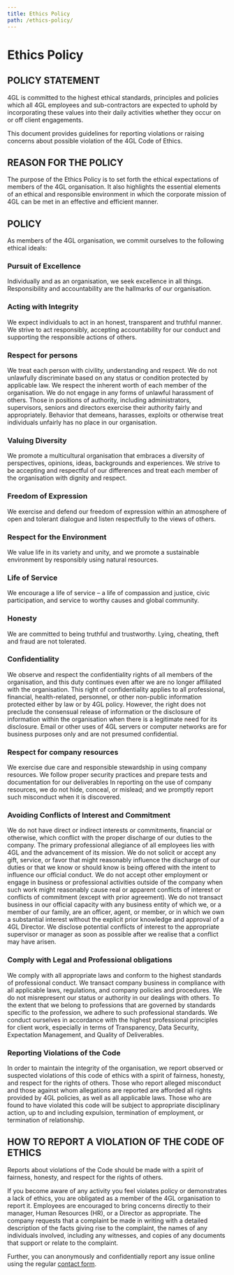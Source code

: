 ```yaml
---
title: Ethics Policy
path: /ethics-policy/
---
```


# Ethics Policy

## POLICY STATEMENT
4GL is committed to the highest ethical standards, principles and policies which all 4GL employees and sub-contractors are expected to uphold by incorporating these values into their daily activities whether they occur on or off client engagements.

This document provides guidelines for reporting violations or raising concerns about possible violation of the 4GL Code of Ethics.

## REASON FOR THE POLICY
The purpose of the Ethics Policy is to set forth the ethical expectations of members of the 4GL organisation.  It also highlights the essential elements of an ethical and responsible environment in which the corporate mission of 4GL can be met in an effective and efficient manner.


## POLICY

As members of the 4GL organisation, we commit ourselves to the following ethical ideals:

### Pursuit of Excellence

Individually and as an organisation, we seek excellence in all things.  Responsibility and accountability are the hallmarks of our organisation.

### Acting with Integrity

We expect individuals to act in an honest, transparent and truthful manner.  We strive to act responsibly, accepting accountability for our conduct and supporting the responsible actions of others.

### Respect for persons

We treat each person with civility, understanding and respect.  We do not unlawfully discriminate based on any status or condition protected by applicable law. We respect the inherent worth of each member of the organisation.  We do not engage in any forms of unlawful harassment of others.  Those in positions of authority, including administrators, supervisors, seniors and directors exercise their authority fairly and appropriately.  Behavior that demeans, harasses, exploits or otherwise treat individuals unfairly has no place in our organisation.

### Valuing Diversity

We promote a multicultural organisation that embraces a diversity of perspectives, opinions, ideas, backgrounds and experiences.  We strive to be accepting and respectful of our differences and treat each member of the organisation with dignity and respect.

### Freedom of Expression

We exercise and defend our freedom of expression within an atmosphere of open and tolerant dialogue and listen respectfully to the views of others.

### Respect for the Environment

We value life in its variety and unity, and we promote a sustainable environment by responsibly using natural resources.

### Life of Service

We encourage a life of service – a life of compassion and justice, civic participation, and service to worthy causes and global community.

### Honesty

We are committed to being truthful and trustworthy.  Lying, cheating, theft and fraud are not tolerated.

### Confidentiality

We observe and respect the confidentiality rights of all members of the organisation, and this duty continues even after we are no longer affiliated with the organisation.  This right of confidentiality applies to all professional, financial, health-related, personnel, or other non-public information protected either by law or by 4GL policy.  However, the right does not preclude the consensual release of information or the disclosure of information within the organisation when there is a legitimate need for its disclosure.  Email or other uses of 4GL servers or computer networks are for business purposes only and are not presumed confidential.

### Respect for company resources

We exercise due care and responsible stewardship in using company resources.  We follow proper security practices and prepare tests and documentation for our deliverables  In reporting on the use of company resources, we do not hide, conceal, or mislead; and we promptly report such misconduct when it is discovered.

### Avoiding Conflicts of Interest and Commitment

We do not have direct or indirect interests or commitments, financial or otherwise, which conflict with the proper discharge of our duties to the company.  The primary professional allegiance of all employees lies with 4GL and the advancement of its mission.  We do not solicit or accept any gift, service, or favor that might reasonably influence the discharge of our duties or that we know or should know is being offered with the intent to influence our official conduct.  We do not accept other employment or engage in business or professional activities outside of the company when such work might reasonably cause real or apparent conflicts of interest or conflicts of commitment (except with prior agreement).  We do not transact business in our official capacity with any business entity of which we, or a member of our family,  are an officer, agent, or member, or in which we own a substantial interest without the explicit prior knowledge and approval of a 4GL Director.  We disclose potential conflicts of interest to the appropriate supervisor or manager as soon as possible after we realise that a conflict may have arisen.

### Comply with Legal and Professional obligations

We comply with all appropriate laws and conform to the highest standards of professional conduct.  We transact company business in compliance with all applicable laws, regulations, and company policies and procedures.  We do not misrepresent our status or authority in our dealings with others.  To the extent that we belong to professions that are governed by standards specific to the profession, we adhere to such professional standards.  We conduct ourselves in accordance with the highest professional principles for client work, especially in terms of Transparency, Data Security, Expectation Management, and Quality of Deliverables.

### Reporting Violations of the Code

In order to maintain the integrity of the organisation, we report observed or suspected violations of this code of ethics with a spirit of fairness, honesty, and respect for the rights of others.  Those who report alleged misconduct and those against whom allegations are reported are afforded all rights provided by 4GL policies, as well as all applicable laws.  Those who are found to have violated this code will be subject to appropriate disciplinary action, up to and including expulsion, termination of employment, or termination of relationship.

## HOW TO REPORT A VIOLATION OF THE CODE OF ETHICS

Reports about violations of the Code should be made with a spirit of fairness, honesty, and respect for the rights of others.

If you become aware of any activity you feel violates policy or demonstrates a lack of ethics, you are obligated as a member of the 4GL organisation to report it.  Employees are encouraged to bring concerns directly to their manager, Human Resources (HR), or a Director as appropriate.  The company requests that a complaint be made in writing with a detailed description of the facts giving rise to the complaint, the names of any individuals involved, including any witnesses, and copies of any documents that support or relate to the complaint.

Further, you can anonymously and confidentially report any issue online using the regular [contact form](/contact).


